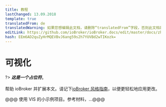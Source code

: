 ```yaml
---
title: 教程
lastChanged: 13.09.2018
template: true
translatedFrom: de
translatedWarning: 如果您想编辑此文档，请删除“translatedFrom”字段，否则此文档将再次自动翻译
editLink: https://github.com/ioBroker/ioBroker.docs/edit/master/docs/zh-cn/tutorial/viz.md
hash: EEm6AD2quZyHrMQEVBvJ6ang59s2h7YUVBd2wTIKozk=
---
```

# 可视化
?> ***这是一个占位符***。<br><br>帮助 ioBroker 并扩展本文。请记下[ioBroker 风格指南](community/styleguidedoc)，以便更轻松地应用更改。

@@@ 使用 VIS 的小示例项目。参考材料，...@@@